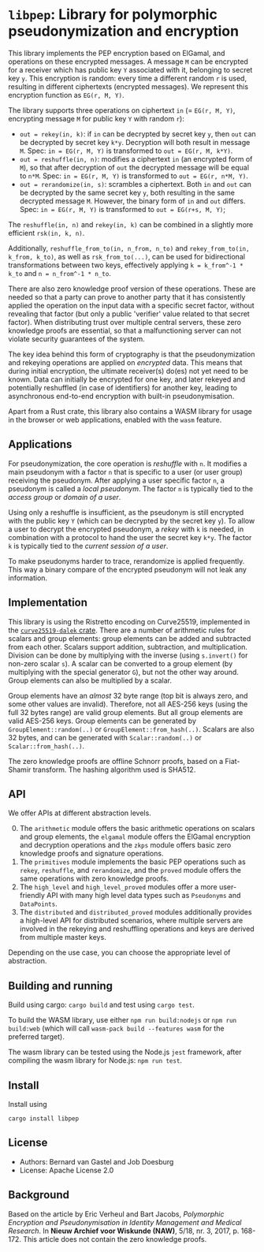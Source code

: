 # `libpep`: Library for polymorphic pseudonymization and encryption

This library implements the PEP encryption based on ElGamal, and operations on these encrypted messages.
A message `M` can be encrypted for a receiver which has public key `Y` associated with it, belonging to secret key `y`. 
This encryption is random: every time a different random `r` is used, resulting in different ciphertexts (encrypted messages).
We represent this encryption function as `EG(r, M, Y)`.

The library supports three operations on ciphertext `in` (= `EG(r, M, Y)`, encrypting message `M` for public key `Y` with random `r`):
- `out = rekey(in, k)`: if `in` can be decrypted by secret key `y`, then `out` can be decrypted by secret key `k*y`.
   Decryption will both result in message `M`. Spec: `in = EG(r, M, Y)` is transformed to `out = EG(r, M, k*Y)`.
- `out = reshuffle(in, n)`: modifies a ciphertext `in` (an encrypted form of `M`), so that after decryption of `out` the decrypted message will be equal to `n*M`.
  Spec: `in = EG(r, M, Y)` is transformed to `out = EG(r, n*M, Y)`.
- `out = rerandomize(in, s)`: scrambles a ciphertext.
  Both `in` and `out` can be decrypted by the same secret key `y`, both resulting in the same decrypted message `M`.
  However, the binary form of `in` and `out` differs. Spec: `in = EG(r, M, Y)` is transformed to `out = EG(r+s, M, Y)`;

The `reshuffle(in, n)` and `rekey(in, k)` can be combined in a slightly more efficient `rsk(in, k, n)`.

Additionally, `reshuffle_from_to(in, n_from, n_to)` and `rekey_from_to(in, k_from, k_to)`, as well as `rsk_from_to(...)`, can be used for bidirectional transformations between two keys, effectively applying `k = k_from^-1 * k_to` and `n = n_from^-1 * n_to`.

There are also zero knowledge proof version of these operations.
These are needed so that a party can prove to another party that it has consistently applied the operation on the input data with a specific secret factor, without revealing that factor (but only a public 'verifier' value related to that secret factor).
When distributing trust over multiple central servers, these zero knowledge proofs are essential, so that a malfunctioning server can not violate security guarantees of the system.

The key idea behind this form of cryptography is that the pseudonymization and rekeying operations are applied on *encrypted* data.
This means that during initial encryption, the ultimate receiver(s) do(es) not yet need to be known.
Data can initially be encrypted for one key, and later rekeyed and potentially reshuffled (in case of identifiers) for another key, leading to asynchronous end-to-end encryption with built-in pseudonymisation.

Apart from a Rust crate, this library also contains a WASM library for usage in the browser or web applications, enabled with the `wasm` feature.

## Applications

For pseudonymization, the core operation is *reshuffle* with `n`.
It modifies a main pseudonym with a factor `n` that is specific to a user (or user group) receiving the pseudonym.
After applying a user specific factor `n`, a pseudonym is called a *local pseudonym*.
The factor `n` is typically tied to the *access group* or *domain of a user*.

Using only a reshuffle is insufficient, as the pseudonym is still encrypted with the public key `Y` (which can be decrypted by the secret key `y`).
To allow a user to decrypt the encrypted pseudonym, a *rekey* with `k` is needed, in combination with a protocol to hand the user the secret key `k*y`.
The factor `k` is typically tied to the *current session of a user*.

To make pseudonyms harder to trace, rerandomize is applied frequently.
This way a binary compare of the encrypted pseudonym will not leak any information.

## Implementation

This library is using the Ristretto encoding on Curve25519, implemented in the [`curve25519-dalek` crate](https://docs.rs/curve25519-dalek/latest/curve25519_dalek/).
There are a number of arithmetic rules for scalars and group elements: group elements can be added and subtracted from each other.
Scalars support addition, subtraction, and multiplication.
Division can be done by multiplying with the inverse (using `s.invert()` for non-zero scalar `s`).
A scalar can be converted to a group element (by multiplying with the special generator `G`), but not the other way around.
Group elements can also be multiplied by a scalar.

Group elements have an *almost* 32 byte range (top bit is always zero, and some other values are invalid).
Therefore, not all AES-256 keys (using the full 32 bytes range) are valid group elements.
But all group elements are valid AES-256 keys.
Group elements can be generated by `GroupElement::random(..)` or `GroupElement::from_hash(..)`.
Scalars are also 32 bytes, and can be generated with `Scalar::random(..)` or `Scalar::from_hash(..)`.

The zero knowledge proofs are offline Schnorr proofs, based on a Fiat-Shamir transform.
The hashing algorithm used is SHA512.

## API

We offer APIs at different abstraction levels.

0. The `arithmetic` module offers the basic arithmetic operations on scalars and group elements, the `elgamal` module offers the ElGamal encryption and decryption operations and the `zkps` module offers basic zero knowledge proofs and signature operations.
1. The `primitives` module implements the basic PEP operations such as `rekey`, `reshuffle`, and `rerandomize`, and the `proved` module offers the same operations with zero knowledge proofs.
2. The `high_level` and `high_level_proved` modules offer a more user-friendly API with many high level data types such as `Pseudonyms` and `DataPoints`.
3. The `distributed` and `distributed_proved` modules additionally provides a high-level API for distributed scenarios, where multiple servers are involved in the rekeying and reshuffling operations and keys are derived from multiple master keys.

Depending on the use case, you can choose the appropriate level of abstraction.

## Building and running

Build using cargo: `cargo build` and test using `cargo test`.

To build the WASM library, use either `npm run build:nodejs` or `npm run build:web` (which will call `wasm-pack build --features wasm` for the preferred target).

The wasm library can be tested using the Node.js `jest` framework, after compiling the wasm library for Node.js: `npm run test`.

## Install

Install using
```
cargo install libpep
```

## License
- Authors: Bernard van Gastel and Job Doesburg
- License: Apache License 2.0

## Background

Based on the article by Eric Verheul and Bart Jacobs, *Polymorphic Encryption and Pseudonymisation in Identity Management and Medical Research*. In **Nieuw Archief voor Wiskunde (NAW)**, 5/18, nr. 3, 2017, p. 168-172.
This article does not contain the zero knowledge proofs.

